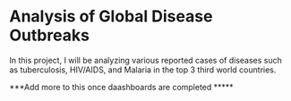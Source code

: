 # Analysis of Global Disease Outbreaks 

In this project, I will be analyzing various reported cases of diseases such as tuberculosis, HIV/AIDS, and Malaria in the top 3 third world countries.

***Add more to this once daashboards are completed *****
